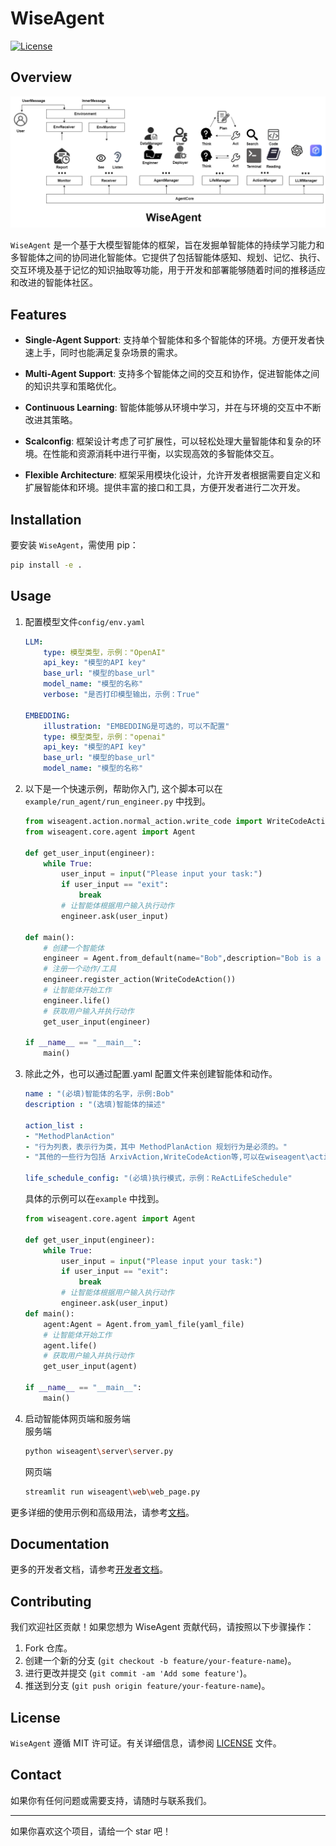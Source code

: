 # WiseAgent

[![License](https://img.shields.io/badge/License-MIT-blue.svg)](https://opensource.org/licenses/MIT)

## Overview
![架构](assets/architecture.png)

`WiseAgent` 是一个基于大模型智能体的框架，旨在发掘单智能体的持续学习能力和多智能体之间的协同进化智能体。它提供了包括智能体感知、规划、记忆、执行、交互环境及基于记忆的知识抽取等功能，用于开发和部署能够随着时间的推移适应和改进的智能体社区。

## Features

- **Single-Agent Support**: 支持单个智能体和多个智能体的环境。方便开发者快速上手，同时也能满足复杂场景的需求。
- **Multi-Agent Support**: 支持多个智能体之间的交互和协作，促进智能体之间的知识共享和策略优化。

- **Continuous Learning**: 智能体能够从环境中学习，并在与环境的交互中不断改进其策略。
- **Scalconfig**: 框架设计考虑了可扩展性，可以轻松处理大量智能体和复杂的环境。在性能和资源消耗中进行平衡，以实现高效的多智能体交互。
- **Flexible Architecture**: 框架采用模块化设计，允许开发者根据需要自定义和扩展智能体和环境。提供丰富的接口和工具，方便开发者进行二次开发。

## Installation

要安装 `WiseAgent`，需使用 pip：

```bash
pip install -e .
```

## Usage

1. 配置模型文件`config/env.yaml`
    ```yaml
    LLM:
        type: 模型类型，示例："OpenAI"
        api_key: "模型的API key" 
        base_url: "模型的base_url"
        model_name: "模型的名称"
        verbose: "是否打印模型输出，示例：True"

    EMBEDDING:
        illustration: "EMBEDDING是可选的，可以不配置"
        type: 模型类型，示例："openai"
        api_key: "模型的API key" 
        base_url: "模型的base_url"
        model_name: "模型的名称"
    ```

2. 以下是一个快速示例，帮助你入门, 这个脚本可以在`example/run_agent/run_engineer.py` 中找到。

    ```python
    from wiseagent.action.normal_action.write_code import WriteCodeAction
    from wiseagent.core.agent import Agent

    def get_user_input(engineer):
        while True:
            user_input = input("Please input your task:")
            if user_input == "exit":
                break
            # 让智能体根据用户输入执行动作
            engineer.ask(user_input)

    def main():
        # 创建一个智能体
        engineer = Agent.from_default(name="Bob",description="Bob is a engineer")
        # 注册一个动作/工具
        engineer.register_action(WriteCodeAction())
        # 让智能体开始工作
        engineer.life()
        # 获取用户输入并执行动作
        get_user_input(engineer)
        
    if __name__ == "__main__":
        main()
    ```

3. 除此之外，也可以通过配置.yaml 配置文件来创建智能体和动作。

    ```yaml
    name : "(必填)智能体的名字，示例:Bob" 
    description : "(选填)智能体的描述"

    action_list :
    - "MethodPlanAction"
    - "行为列表，表示行为类，其中 MethodPlanAction 规划行为是必须的。"
    - "其他的一些行为包括 ArxivAction,WriteCodeAction等,可以在wiseagent\action\normal_action中找到。"

    life_schedule_config: "(必填)执行模式，示例：ReActLifeSchedule"
    ```
    具体的示例可以在`example` 中找到。

    ```python
    from wiseagent.core.agent import Agent

    def get_user_input(engineer):
        while True:
            user_input = input("Please input your task:")
            if user_input == "exit":
                break
            # 让智能体根据用户输入执行动作
            engineer.ask(user_input)
    def main():
        agent:Agent = Agent.from_yaml_file(yaml_file)
        # 让智能体开始工作
        agent.life()
        # 获取用户输入并执行动作
        get_user_input(agent)

    if __name__ == "__main__":
        main()
    ```
4. 启动智能体网页端和服务端<br>
    服务端
    ```bash
    python wiseagent\server\server.py
    ```
    网页端
    ```bash
    streamlit run wiseagent\web\web_page.py
    ```
    
更多详细的使用示例和高级用法，请参考[文档](#documentation)。
## Documentation


更多的开发者文档，请参考[开发者文档](#developer-documentation)。

## Contributing

我们欢迎社区贡献！如果您想为 WiseAgent 贡献代码，请按照以下步骤操作：

1. Fork 仓库。
2. 创建一个新的分支 (`git checkout -b feature/your-feature-name`)。
3. 进行更改并提交 (`git commit -am 'Add some feature'`)。
4. 推送到分支 (`git push origin feature/your-feature-name`)。

## License


`WiseAgent` 遵循 MIT 许可证。有关详细信息，请参阅 [LICENSE](LICENSE) 文件。

## Contact


如果你有任何问题或需要支持，请随时与联系我们。

---
如果你喜欢这个项目，请给一个 star 吧！



